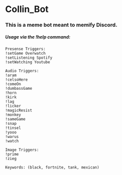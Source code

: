 # Collin_Bot
### This is a meme bot meant to memify Discord.

##### Usage via the !help command:

```
Presense Triggers:
!setGame Overwatch
!setListening Spotify
!setWatching Youtube

Audio Triggers:
!aram
!celsoHere
!comeOn
!dumbassGame
!horn
!kirk
!lag
!licker
!magicResist
!monkey
!sameGame
!snap
!tinsel
!yooo
!warus
!watch

Image Triggers:
!prime
!zieg

Keywords: (black, fortnite, tank, mexican)
```
